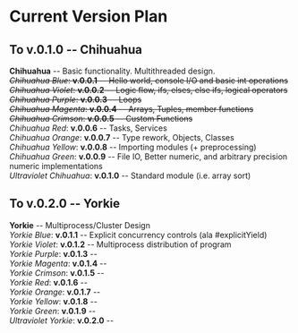 # Current Version Plan
## To v.0.1.0 -- Chihuahua
**Chihuahua** -- Basic functionality. Multithreaded design.  
~~*Chihuahua Blue*: **v.0.0.1** -- Hello world, console I/O and basic int operations~~  
~~*Chihuahua Violet*: **v.0.0.2** -- Logic flow, ifs, elses, else ifs, logical operators~~  
~~*Chihuahua Purple*: **v.0.0.3** -- Loops~~  
~~*Chihuahua Magenta*: **v.0.0.4** -- Arrays, Tuples, member functions~~   
~~*Chihuahua Crimson*: **v.0.0.5** -- Custom Functions~~  
*Chihuahua Red*: **v.0.0.6** -- Tasks, Services  
*Chihuahua Orange*: **v.0.0.7** -- Type rework, Objects, Classes  
*Chihuahua Yellow*: **v.0.0.8** -- Importing modules (+ preprocessing) 
*Chihuahua Green*: **v.0.0.9** -- File IO, Better numeric, and arbitrary precision numeric implementations   
*Ultraviolet Chihuahua*: **v.0.1.0** -- Standard module (i.e. array sort)  

## To v.0.2.0 -- Yorkie
**Yorkie** -- Multiprocess/Cluster Design  
*Yorkie Blue*: **v.0.1.1** -- Explicit concurrency controls (ala #explicitYield)    
*Yorkie Violet*: **v.0.1.2** -- Multiprocess distribution of program  
*Yorkie Purple*: **v.0.1.3** --   
*Yorkie Magenta*: **v.0.1.4** --   
*Yorkie Crimson*: **v.0.1.5** --   
*Yorkie Red*: **v.0.1.6** --   
*Yorkie Orange*: **v.0.1.7** --   
*Yorkie Yellow*: **v.0.1.8** --   
*Yorkie Green*: **v.0.1.9** --   
*Ultraviolet Yorkie*: **v.0.2.0** --   

